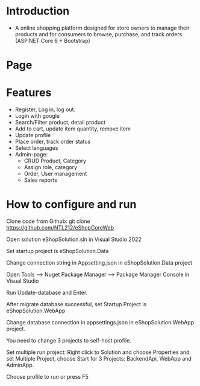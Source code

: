 
# **Introduction**

-  A online shopping platform designed for store owners to manage their products and for 
consumers to browse, purchase, and track orders. (ASP.NET Core 6 + Bootstrap)
# **Page**


# **Features**
-   Register, Log in, log out.
-   Login with google
-   Search/Filter product, detail product
-   Add to cart, update item quantity, remove item
-   Update profile
-   Place order, track order status
-   Select languages
-   Admin-page:
    -   CRUD Product, Category
    -   Assign role, category
    -   Order, User management
    -   Sales reports
      
# **How to configure and run**

  Clone code from Github: git clone https://github.com/NTL212/eShopCoreWeb

  Open solution eShopSolution.sln in Visual Studio 2022

  Set startup project is eShopSolution.Data

  Change connection string in Appsetting.json in eShopSolution.Data project

  Open Tools --> Nuget Package Manager --> Package Manager Console in Visual Studio

  Run Update-database and Enter.

  After migrate database successful, set Startup Project is eShopSolution.WebApp

  Change database connection in appsettings.json in eShopSolution.WebApp project.

  You need to change 3 projects to self-host profile.

  Set multiple run project: Right click to Solution and choose Properties and set Multiple Project, choose Start for 3 Projects: BackendApi, WebApp and AdminApp.

  Choose profile to run or press F5
